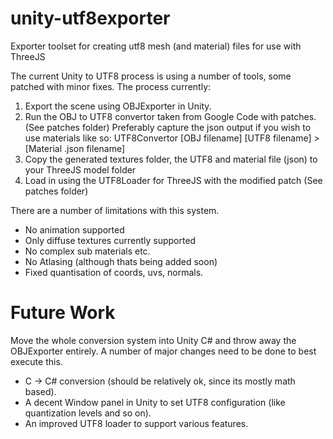 # unity-utf8exporter
Exporter toolset for creating utf8 mesh (and material) files for use with ThreeJS

The current Unity to UTF8 process is using a number of tools, some patched with minor fixes.
The process currently:
1. Export the scene using OBJExporter in Unity.
2. Run the OBJ to UTF8 convertor taken from Google Code with patches. (See patches folder)
   Preferably capture the json output if you wish to use materials like so:
   UTF8Convertor [OBJ filename] [UTF8 filename] > [Material .json filename]
3. Copy the generated textures folder, the UTF8 and material file (json) to your ThreeJS model folder
4. Load in using the UTF8Loader for ThreeJS with the modified patch (See patches folder)

There are a number of limitations with this system. 
- No animation supported
- Only diffuse textures currently supported
- No complex sub materials etc.
- No Atlasing (although thats being added soon)
- Fixed quantisation of coords, uvs, normals.

# Future Work
Move the whole conversion system into Unity C# and throw away the OBJExporter entirely.
A number of major changes need to be done to best execute this.
- C -> C# conversion (should be relatively ok, since its mostly math based).
- A decent Window panel in Unity to set UTF8 configuration (like quantization levels and so on).
- An improved UTF8 loader to support various features.

